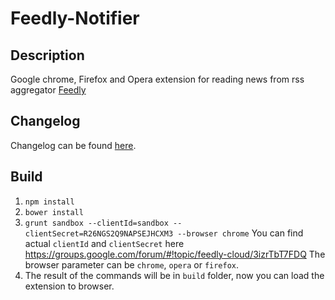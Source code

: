 Feedly-Notifier
===============

## Description

Google chrome, Firefox and Opera extension for reading news from rss aggregator [Feedly](https://feedly.com)

## Changelog


Changelog can be found [here](https://olsh.github.io/Feedly-Notifier/).

## Build

1. `npm install`
2. `bower install`
3. `grunt sandbox --clientId=sandbox --clientSecret=R26NGS2Q9NAPSEJHCXM3 --browser chrome`
You can find actual `clientId` and `clientSecret` here https://groups.google.com/forum/#!topic/feedly-cloud/3izrTbT7FDQ
The browser parameter can be `chrome`, `opera` or `firefox`.
4. The result of the commands will be in `build` folder, now you can load the extension to browser.

